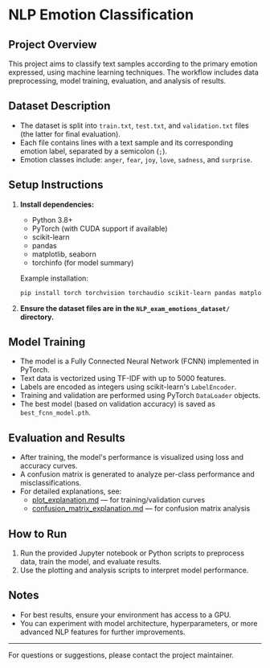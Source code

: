 # NLP Emotion Classification

## Project Overview
This project aims to classify text samples according to the primary emotion expressed, using machine learning techniques. The workflow includes data preprocessing, model training, evaluation, and analysis of results.

## Dataset Description
- The dataset is split into `train.txt`, `test.txt`, and `validation.txt` files (the latter for final evaluation).
- Each file contains lines with a text sample and its corresponding emotion label, separated by a semicolon (`;`).
- Emotion classes include: `anger`, `fear`, `joy`, `love`, `sadness`, and `surprise`.

## Setup Instructions
1. **Install dependencies:**
   - Python 3.8+
   - PyTorch (with CUDA support if available)
   - scikit-learn
   - pandas
   - matplotlib, seaborn
   - torchinfo (for model summary)
   
   Example installation:
   ```bash
   pip install torch torchvision torchaudio scikit-learn pandas matplotlib seaborn torchinfo
   ```
2. **Ensure the dataset files are in the `NLP_exam_emotions_dataset/` directory.**

## Model Training
- The model is a Fully Connected Neural Network (FCNN) implemented in PyTorch.
- Text data is vectorized using TF-IDF with up to 5000 features.
- Labels are encoded as integers using scikit-learn's `LabelEncoder`.
- Training and validation are performed using PyTorch `DataLoader` objects.
- The best model (based on validation accuracy) is saved as `best_fcnn_model.pth`.

## Evaluation and Results
- After training, the model's performance is visualized using loss and accuracy curves.
- A confusion matrix is generated to analyze per-class performance and misclassifications.
- For detailed explanations, see:
  - [plot_explanation.md](plot_explanation.md) — for training/validation curves
  - [confusion_matrix_explanation.md](confusion_matrix_explanation.md) — for confusion matrix analysis

## How to Run
1. Run the provided Jupyter notebook or Python scripts to preprocess data, train the model, and evaluate results.
2. Use the plotting and analysis scripts to interpret model performance.

## Notes
- For best results, ensure your environment has access to a GPU.
- You can experiment with model architecture, hyperparameters, or more advanced NLP features for further improvements.

---

For questions or suggestions, please contact the project maintainer. 